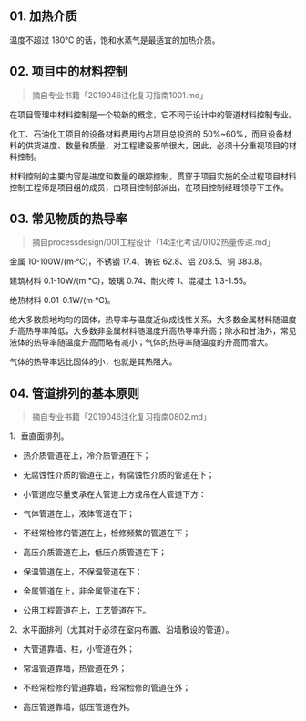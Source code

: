 ## 01. 加热介质

温度不超过 180℃ 的话，饱和水蒸气是最适宜的加热介质。

## 02. 项目中的材料控制
> 摘自专业书籍「2019046注化复习指南1001.md」

在项目管理中材料控制是一个较新的概念，它不同于设计中的管道材料控制专业。

化工、石油化工项目的设备材料费用约占项目总投资的 50%~60%，而且设备材料的供货进度、数量和质量，对工程建设影响很大，因此，必须十分重视项目的材料控制。

材料控制的主要内容是进度和数量的跟踪控制，贯穿于项目实施的全过程项目材料控制工程师是项目组的成员，由项目控制部派出，在项目控制经理领导下工作。

## 03. 常见物质的热导率
> 摘自processdesign/001工程设计「14注化考试/0102热量传递.md」

金属 10-100W/(m·℃)，不锈钢 17.4、铸铁 62.8、铝 203.5、铜 383.8。

建筑材料 0.1-10W/(m·℃)，玻璃 0.74、耐火砖 1、混凝土 1.3-1.55。

绝热材料 0.01-0.1W/(m·℃)。

绝大多数质地均匀的固体，热导率与温度近似成线性关系，大多数金属材料随温度升高热导率降低，大多数非金属材料随温度升高热导率升高；除水和甘油外，常见液体的热导率随温度升高而略有减小；气体的热导率随温度的升高而增大。

气体的热导率远比固体的小，也就是其热阻大。

## 04. 管道排列的基本原则
> 摘自专业书籍「2019046注化复习指南0802.md」

1、垂直面排列。

- 热介质管道在上，冷介质管道在下；

- 无腐蚀性介质的管道在上，有腐蚀性介质的管道在下；

- 小管道应尽量支承在大管道上方或吊在大管道下方：

- 气体管道在上，液体管道在下；

- 不经常检修的管道在上，检修频繁的管道在下；

- 高压介质管道在上，低压介质管道在下；

- 保温管道在上，不保温管道在下；

- 金属管道在上，非金属管道在下；

- 公用工程管道在上，工艺管道在下。

2、水平面排列（尤其对于必须在室内布置、沿墙敷设的管道）。

- 大管道靠墙、柱，小管道在外；

- 常温管道靠墙，热管道在外；

- 不经常检修的管道靠墙，经常检修的管道在外；

- 高压管道靠墙，低压管道在外。


